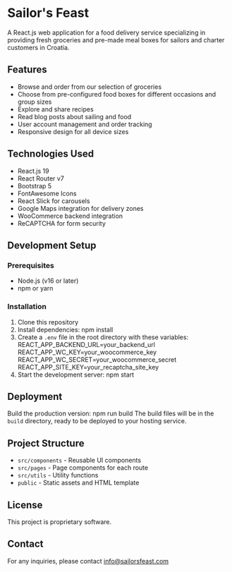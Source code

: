 # Sailor's Feast

A React.js web application for a food delivery service specializing in providing fresh groceries and pre-made meal boxes for sailors and charter customers in Croatia.

## Features

- Browse and order from our selection of groceries
- Choose from pre-configured food boxes for different occasions and group sizes
- Explore and share recipes
- Read blog posts about sailing and food
- User account management and order tracking
- Responsive design for all device sizes

## Technologies Used

- React.js 19
- React Router v7
- Bootstrap 5
- FontAwesome Icons
- React Slick for carousels
- Google Maps integration for delivery zones
- WooCommerce backend integration
- ReCAPTCHA for form security

## Development Setup

### Prerequisites

- Node.js (v16 or later)
- npm or yarn

### Installation

1. Clone this repository
2. Install dependencies:
npm install
3. Create a `.env` file in the root directory with these variables:
REACT_APP_BACKEND_URL=your_backend_url
REACT_APP_WC_KEY=your_woocommerce_key
REACT_APP_WC_SECRET=your_woocommerce_secret
REACT_APP_SITE_KEY=your_recaptcha_site_key
4. Start the development server:
npm start
## Deployment

Build the production version:
npm run build
The build files will be in the `build` directory, ready to be deployed to your hosting service.

## Project Structure

- `src/components` - Reusable UI components
- `src/pages` - Page components for each route
- `src/utils` - Utility functions
- `public` - Static assets and HTML template

## License

This project is proprietary software.

## Contact

For any inquiries, please contact [info@sailorsfeast.com](mailto:info@sailorsfeast.com)
